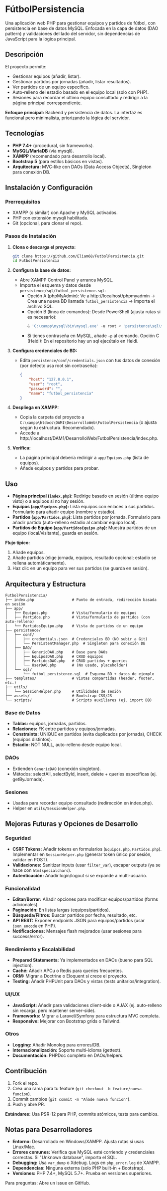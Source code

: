 # FútbolPersistencia

Una aplicación web PHP para gestionar equipos y partidos de fútbol, con persistencia en base de datos MySQL. Enfocada en la capa de datos (DAO pattern) y validaciones del lado del servidor, sin dependencias de JavaScript para la lógica principal.

## Descripción

El proyecto permite:
- Gestionar equipos (añadir, listar).
- Gestionar partidos por jornadas (añadir, listar resultados).
- Ver partidos de un equipo específico.
- Auto-relleno del estadio basado en el equipo local (solo con PHP).
- Sesiones para recordar el último equipo consultado y redirigir a la página principal correspondiente.

**Enfoque principal:** Backend y persistencia de datos. La interfaz es funcional pero minimalista, priorizando la lógica del servidor.

## Tecnologías

- **PHP 7.4+** (procedural, sin frameworks).
- **MySQL/MariaDB** (via mysqli).
- **XAMPP** (recomendado para desarrollo local).
- **Bootstrap 5** (para estilos básicos en vistas).
- **Arquitectura:** MVC-like con DAOs (Data Access Objects), Singleton para conexión DB.

## Instalación y Configuración

### Prerrequisitos
- XAMPP (o similar) con Apache y MySQL activados.
- PHP con extensión mysqli habilitada.
- Git (opcional, para clonar el repo).

### Pasos de Instalación

1. **Clona o descarga el proyecto:**
   ```bash
   git clone https://github.com/Eliam68/FutbolPersistencia.git
   cd FutbolPersistencia
   ```

2. **Configura la base de datos:**
   - Abre XAMPP Control Panel y arranca MySQL.
   - Importa el esquema y datos desde `persistence/sql/futbol_persistence.sql`:
     - Opción A (phpMyAdmin): Ve a http://localhost/phpmyadmin → Crea una nueva BD llamada `futbol_persistencia` → Importa el archivo SQL.
     - Opción B (línea de comandos): Desde PowerShell (ajusta rutas si es necesario):
       ```powershell
       & 'C:\xampp\mysql\bin\mysql.exe' -u root < 'persistence\sql\futbol_persistence.sql'
       ```
     - Si tienes contraseña en MySQL, añade `-p` al comando.
     Opción C (Heidi): En el repositorio hay un sql ejecútalo en Heidi.

3. **Configura credenciales de BD:**
   - Edita `persistence/conf/credentials.json` con tus datos de conexión (por defecto usa root sin contraseña):
     ```json
     {
         "host": "127.0.0.1",
         "user": "root",
         "password": "",
         "name": "futbol_persistencia"
     }
     ```

4. **Despliega en XAMPP:**
   - Copia la carpeta del proyecto a `C:\xampp\htdocs\DAM1\DesarrolloWeb\FutbolPersistencia` (o ajusta según tu estructura. Recomendado).
   - Accede a http://localhost/DAM1/DesarrolloWeb/FutbolPersistencia/index.php.

5. **Verifica:**
   - La página principal debería redirigir a `app/Equipos.php` (lista de equipos).
   - Añade equipos y partidos para probar.

## Uso

- **Página principal (`index.php`):** Redirige basado en sesión (último equipo visto) o a equipos si no hay sesión.
- **Equipos (`app/Equipos.php`):** Lista equipos con enlaces a sus partidos. Formulario para añadir equipo (nombre y estadio).
- **Partidos (`app/Partidos.php`):** Lista partidos por jornada. Formulario para añadir partido (auto-relleno estadio al cambiar equipo local).
- **Partidos de Equipo (`app/PartidosEquipo.php`):** Muestra partidos de un equipo (local/visitante), guarda en sesión.

**Flujo típico:**
1. Añade equipos.
2. Añade partidos (elige jornada, equipos, resultado opcional; estadio se rellena automáticamente).
3. Haz clic en un equipo para ver sus partidos (se guarda en sesión).

## Arquitectura y Estructura

```
FutbolPersistencia/
├── index.php                 # Punto de entrada, redirección basada en sesión
├── app/
│   ├── Equipos.php           # Vista/formulario de equipos
│   ├── Partidos.php          # Vista/formulario de partidos (con auto-relleno)
│   └── PartidosEquipo.php    # Vista de partidos de un equipo
├── persistence/
│   ├── conf/
│   │   ├── credentials.json  # Credenciales BD (NO subir a Git)
│   │   └── PersistentManager.php  # Singleton para conexión DB
│   ├── DAO/
│   │   ├── GenericDAO.php    # Base para DAOs
│   │   ├── EquiposDAO.php    # CRUD equipos
│   │   ├── PartidosDAO.php   # CRUD partidos + queries
│   │   └── UserDAO.php       # (No usado, placeholder)
│   └── sql/
│       └── futbol_persistence.sql  # Esquema BD + datos de ejemplo
├── templates/                # Vistas compartidas (header, footer, etc.)
├── utils/
│   └── SessionHelper.php     # Utilidades de sesión
├── assets/                   # Bootstrap CSS/JS
└── scripts/                  # Scripts auxiliares (ej. import DB)
```

### Base de Datos
- **Tablas:** equipos, jornadas, partidos.
- **Relaciones:** FK entre partidos y equipos/jornadas.
- **Constraints:** UNIQUE en partidos (evita duplicados por jornada), CHECK (equipos distintos).
- **Estadio:** NOT NULL, auto-relleno desde equipo local.

### DAOs
- Extienden `GenericDAO` (conexión singleton).
- Métodos: selectAll, selectById, insert, delete + queries específicas (ej. getByJornada).

### Sesiones
- Usadas para recordar equipo consultado (redirección en index.php).
- Helper en `utils/SessionHelper.php`.

## Mejoras Futuras y Opciones de Desarrollo

### Seguridad
- **CSRF Tokens:** Añadir tokens en formularios (`Equipos.php`, `Partidos.php`). Implementar en `SessionHelper.php` (generar token único por sesión, validar en POST).
- **Validaciones:** Sanitizar inputs (usar `filter_var`), escapar outputs (ya se hace con `htmlspecialchars`).
- **Autenticación:** Añadir login/logout si se expande a multi-usuario.

### Funcionalidad
- **Editar/Borrar:** Añadir opciones para modificar equipos/partidos (forms adicionales).
- **Paginación:** En listas largas (equipos/partidos).
- **Búsqueda/Filtros:** Buscar partidos por fecha, resultado, etc.
- **API REST:** Exponer endpoints JSON para equipos/partidos (usar `json_encode` en PHP).
- **Notificaciones:** Mensajes flash mejorados (usar sesiones para success/error).

### Rendimiento y Escalabilidad
- **Prepared Statements:** Ya implementados en DAOs (bueno para SQL injection).
- **Caché:** Añadir APCu o Redis para queries frecuentes.
- **ORM:** Migrar a Doctrine o Eloquent si crece el proyecto.
- **Testing:** Añadir PHPUnit para DAOs y vistas (tests unitarios/integration).

### UI/UX
- **JavaScript:** Añadir para validaciones client-side o AJAX (ej. auto-relleno sin recarga, pero mantener server-side).
- **Frameworks:** Migrar a Laravel/Symfony para estructura MVC completa.
- **Responsive:** Mejorar con Bootstrap grids o Tailwind.

### Otros
- **Logging:** Añadir Monolog para errores/DB.
- **Internacionalización:** Soporte multi-idioma (gettext).
- **Documentación:** PHPDoc completo en DAOs/helpers.

## Contribución

1. Fork el repo.
2. Crea una rama para tu feature (`git checkout -b feature/nueva-funcion`).
3. Commit cambios (`git commit -m "Añade nueva funcion"`).
4. Push y abre PR.

**Estándares:** Usa PSR-12 para PHP, commits atómicos, tests para cambios.

## Notas para Desarrolladores

- **Entorno:** Desarrollado en Windows/XAMPP. Ajusta rutas si usas Linux/Mac.
- **Errores comunes:** Verifica que MySQL esté corriendo y credenciales correctas. Si "Unknown database", importa el SQL.
- **Debugging:** Usa `var_dump` o Xdebug. Logs en `php_error.log` de XAMPP.
- **Dependencias:** Ninguna externa (solo PHP built-in + Bootstrap).
- **Versiones:** PHP 7.4+, MySQL 5.7+. Prueba en versiones superiores.

Para preguntas: Abre un issue en GitHub.